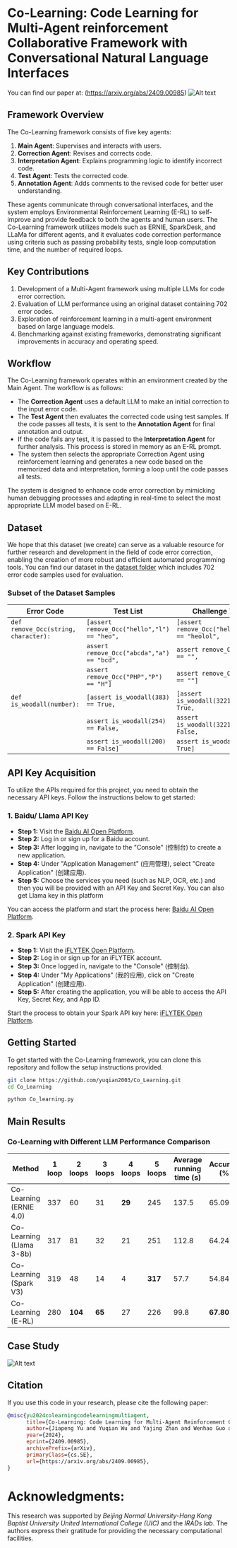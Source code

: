 # Co-Learning: Code Learning for Multi-Agent reinforcement Collaborative Framework with Conversational Natural Language Interfaces
You can find our paper at: (https://arxiv.org/abs/2409.00985)
![Alt text](./images/framework.png)
## Framework Overview
The Co-Learning framework consists of five key agents:
1. **Main Agent**: Supervises and interacts with users.
2. **Correction Agent**: Revises and corrects code.
3. **Interpretation Agent**: Explains programming logic to identify incorrect code.
4. **Test Agent**: Tests the corrected code.
5. **Annotation Agent**: Adds comments to the revised code for better user understanding.

These agents communicate through conversational interfaces, and the system employs Environmental Reinforcement Learning (E-RL) to self-improve and provide feedback to both the agents and human users. The Co-Learning framework utilizes models such as ERNIE, SparkDesk, and LLaMa for different agents, and it evaluates code correction performance using criteria such as passing probability tests, single loop computation time, and the number of required loops.

## Key Contributions
1. Development of a Multi-Agent framework using multiple LLMs for code error correction.
2. Evaluation of LLM performance using an original dataset containing 702 error codes.
3. Exploration of reinforcement learning in a multi-agent environment based on large language models.
4. Benchmarking against existing frameworks, demonstrating significant improvements in accuracy and operating speed.

## Workflow
The Co-Learning framework operates within an environment created by the Main Agent. The workflow is as follows:
- The **Correction Agent** uses a default LLM to make an initial correction to the input error code.
- The **Test Agent** then evaluates the corrected code using test samples. If the code passes all tests, it is sent to the **Annotation Agent** for final annotation and output. 
- If the code fails any test, it is passed to the **Interpretation Agent** for further analysis. This process is stored in memory as an E-RL prompt.
- The system then selects the appropriate Correction Agent using reinforcement learning and generates a new code based on the memorized data and interpretation, forming a loop until the code passes all tests.

The system is designed to enhance code error correction by mimicking human debugging processes and adapting in real-time to select the most appropriate LLM model based on E-RL.

## Dataset
We hope that this dataset (we create) can serve as a valuable resource for further research and development in the field of code error correction, enabling the creation of more robust and efficient automated programming tools. You can find our dataset in the [dataset folder](./Dataset/) which includes 702 error code samples used for evaluation.
### Subset of the Dataset Samples

| **Error Code**                        | **Test List**                                                             | **Challenge Test List**                                                   |
|---------------------------------------|--------------------------------------------------------------------------|---------------------------------------------------------------------------|
| `def remove_Occ(string, character):`  | `[assert remove_Occ("hello","l") == "heo",`                              | `[assert remove_Occ("hellololl","l") == "heolol",`                        |
|                                       | `assert remove_Occ("abcda","a") == "bcd",`                               | `assert remove_Occ("","l") == "",`                                        |
|                                       | `assert remove_Occ("PHP","P") == "H"]`                                   | `assert remove_Occ("","l") == ""]`                                        |
| `def is_woodall(number):`             | `[assert is_woodall(383) == True,`                                       | `[assert is_woodall(32212254719) == True,`                                |
|                                       | `assert is_woodall(254) == False,`                                       | `assert is_woodall(32212254718) == False,`                                |
|                                       | `assert is_woodall(200) == False]`                                       | `assert is_woodall(159) == True]`                                         |

## API Key Acquisition

To utilize the APIs required for this project, you need to obtain the necessary API keys. Follow the instructions below to get started:

### 1. Baidu/ Llama API Key

   - **Step 1:** Visit the [Baidu AI Open Platform](https://ai.baidu.com/).
   - **Step 2:** Log in or sign up for a Baidu account.
   - **Step 3:** After logging in, navigate to the "Console" (控制台) to create a new application.
   - **Step 4:** Under "Application Management" (应用管理), select "Create Application" (创建应用).
   - **Step 5:** Choose the services you need (such as NLP, OCR, etc.) and then you will be provided with an API Key and Secret Key. You can also get Llama key in this platform

   You can access the platform and start the process here: [Baidu AI Open Platform](https://ai.baidu.com/).

### 2. Spark API Key

   - **Step 1:** Visit the [iFLYTEK Open Platform](https://www.xfyun.cn/).
   - **Step 2:** Log in or sign up for an iFLYTEK account.
   - **Step 3:** Once logged in, navigate to the "Console" (控制台).
   - **Step 4:** Under "My Applications" (我的应用), click on "Create Application" (创建应用).
   - **Step 5:** After creating the application, you will be able to access the API Key, Secret Key, and App ID.

   Start the process to obtain your Spark API key here: [iFLYTEK Open Platform](https://www.xfyun.cn/).

## Getting Started

To get started with the Co-Learning framework, you can clone this repository and follow the setup instructions provided.

```bash
git clone https://github.com/yuqian2003/Co_Learning.git
cd Co_Learning
```

```bash
python Co_learning.py
```
## Main Results

### Co-Learning with Different LLM Performance Comparison

| **Method**                | **1 loop** | **2 loops** | **3 loops** | **4 loops** | **5 loops** | **Average running time (s)** | **Accuracy (%)** |
|---------------------------|------------|-------------|-------------|-------------|-------------|-------------------------------|------------------|
| Co-Learning (ERNIE 4.0)   | 337        | 60          | 31          | **29**      | 245         | 137.5                         | 65.09            |
| Co-Learning (Llama 3-8b)  | 317        | 81          | 32          | 21          | 251         | 112.8                         | 64.24            |
| Co-Learning (Spark V3)    | 319        | 48          | 14          | 4           | **317**     | 57.7                          | 54.84            |
| Co-Learning (E-RL)        | 280        | **104**     | **65**      | 27          | 226         | 99.8                          | **67.80**        |


## Case Study
![Alt text](./images/example.png)

## Citation

If you use this code in your research, please cite the following paper:

```bibtex
@misc{yu2024colearningcodelearningmultiagent,
      title={Co-Learning: Code Learning for Multi-Agent Reinforcement Collaborative Framework with Conversational Natural Language Interfaces}, 
      author={Jiapeng Yu and Yuqian Wu and Yajing Zhan and Wenhao Guo and Zhou Xu and Raymond Lee},
      year={2024},
      eprint={2409.00985},
      archivePrefix={arXiv},
      primaryClass={cs.SE},
      url={https://arxiv.org/abs/2409.00985}, 
}
```
# Acknowledgments:
This research was supported by *Beijing Normal University-Hong Kong Baptist University United International College (UIC)* and the *IRADs lab*. 
The authors express their gratitude for providing the necessary computational facilities.
